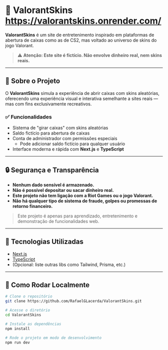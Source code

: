 # 🎯 ValorantSkins https://valorantskins.onrender.com/

**ValorantSkins** é um site de entretenimento inspirado em plataformas de abertura de caixas como as de CS2, mas voltado ao universo de skins do jogo Valorant.

> ⚠️ **Atenção: Este site é fictício. Não envolve dinheiro real, nem skins reais.**

---

## 🧩 Sobre o Projeto

O **ValorantSkins** simula a experiência de abrir caixas com skins aleatórias, oferecendo uma experiência visual e interativa semelhante a sites reais — mas com fins exclusivamente recreativos.

### ✅ Funcionalidades

- Sistema de "girar caixas" com skins aleatórias
- Saldo fictício para abertura de caixas
- Conta de administrador com permissões especiais
  - Pode adicionar saldo fictício para qualquer usuário
- Interface moderna e rápida com **Next.js** e **TypeScript**

---

## 🔒 Segurança e Transparência

- **Nenhum dado sensível é armazenado.**
- **Não é possível depositar ou sacar dinheiro real.**
- **Este projeto não tem ligação com a Riot Games ou o jogo Valorant.**
- **Não há qualquer tipo de sistema de fraude, golpes ou promessas de retorno financeiro.**

> Este projeto é apenas para aprendizado, entretenimento e demonstração de funcionalidades web.

---

## 🚀 Tecnologias Utilizadas

- [Next.js](https://nextjs.org/)
- [TypeScript](https://www.typescriptlang.org/)
- (Opcional: liste outras libs como Tailwind, Prisma, etc.)

---

## 🧪 Como Rodar Localmente

```bash
# Clone o repositório
git clone https://github.com/RafaelGLacerda/ValorantSkins.git

# Acesse o diretório
cd ValorantSkins

# Instale as dependências
npm install

# Rode o projeto em modo de desenvolvimento
npm run dev
